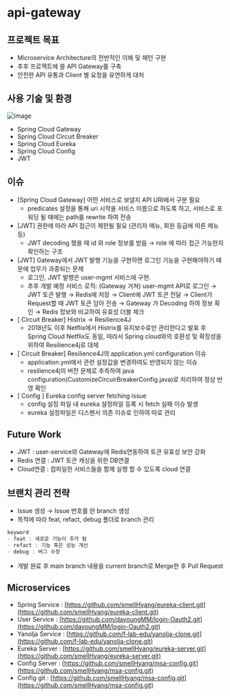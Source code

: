 # api-gateway

## 프로젝트 목표

- Microservice Architecture의 전반적인 이해 및 패턴 구현
- 추후 프로젝트에 쓸 API Gateway를 구축
- 안전한 API 유통과 Client 별 요청을 유연하게 대처

## 사용 기술 및 환경

![image](https://user-images.githubusercontent.com/73684562/175821292-6d00517f-011b-4ebb-893a-11a42622ecaa.png)

- Spring Cloud Gateway
- Spring Cloud Circuit Breaker
- Spring Cloud Eureka
- Spring Cloud Config
- JWT

## 이슈

- [Spring Cloud Gateway] 어떤 서비스로 보낼지 API URI에서 구분 필요
    - predicates 설정을 통해 uri 시작을 서비스 이름으로 하도록 하고, 서비스로 포워딩 될 때에는 path를 rewrite 하여 전송
- [JWT] 권한에 따라 API 접근이 제한될 필요 (관리자 메뉴, 회원 등급에 따른 메뉴 등)
    - JWT decoding 했을 때 id 와 role 정보를 받음 → role 에 따라 접근 가능한지 확인하는 구조
- [JWT] Gateway에서 JWT 발행 기능을 구현하면 로그인 기능을 구현해야하기 때문에 업무가 과중되는 문제
    - 로그인, JWT 발행은 user-mgmt 서비스에 구현.
    - 추후 개발 예정 서비스 로직: (Gateway 거쳐) user-mgmt API로 로그인 → JWT 토큰 발행 → Redis에 저장 → Client에 JWT 토큰 전달 → Client가 Request할 때 JWT 토큰 담아 전송 → Gateway 가 Decoding 하여 정보 확인 → Redis 정보와 비교하여 유효성 더블 체크
- [ Circuit Breaker] Histrix → Resilience4J
    - 2018년도 이후 Netflix에서 Histrix를 유지보수로만 관리한다고 발표 후 Spring Cloud Netflix도 동일, 따라서 Spring cloud와의 호환성 및 확장성을 위하여 Resilience4j로 대체
- [ Circuit Breaker] Resilience4J의 application.yml configuration 이슈
    - application.yml에서 관련 설정값을 변경하여도 반영되지 않는 이슈
    - resilience4j의 버전 문제로 추측하여 java configuration(CustomizeCircuirBreakerConfig.java)로 처리하여 정상 반영 확인
- [ Config ] Eureka config server fetching issue
    - config 설정 파일 내 eureka 설정파일 등록 시 fetch 실패 이슈 발생
    - eureka 설정파일은 디스펜서 의존 이슈로 인하여 따로 관리

## Future Work

- JWT : user-service와 Gateway에 Redis연동하여 토큰 유효성 보안 강화
- Redis 연결 : JWT 토큰 캐싱을 위한 DB연결
- Cloud연결 : 컴파일한 서비스들을 함께 실행 할 수 있도록 cloud 연결

## **브랜치 관리 전략**

- Issue 생성 → Issue 번호를 딴 branch 생성
- 목적에 따라 feat, refact, debug 폴더로 branch 관리

```java
keyword
- feat : 새로운 기능이 추가 됨
- refact : 기능 혹은 성능 개선
- debug : 버그 수정
```
- 개발 완료 후 main branch 내용을 current branch로 Merge한 후 Pull Request

## Microservices

- Spring Service : [https://github.com/smellHyang/eureka-client.git](https://github.com/smellHyang/eureka-client.git)
- User Service : [https://github.com/dayoungMM/login-Oauth2.git](https://github.com/dayoungMM/login-Oauth2.git)
- Yanolja Service : [https://github.com/f-lab-edu/yanolja-clone.git](https://github.com/f-lab-edu/yanolja-clone.git)
- Eureka Server : [https://github.com/smellHyang/eureka-server.git](https://github.com/smellHyang/eureka-server.git)
- Config Server : [https://github.com/smellHyang/msa-config.git](https://github.com/smellHyang/msa-config.git)
- Config git : [https://github.com/smellHyang/msa-config.git](https://github.com/smellHyang/msa-config.git)
